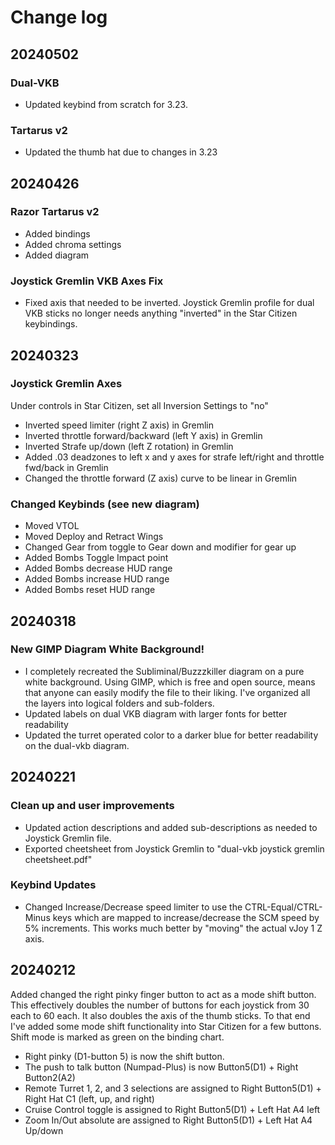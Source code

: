 # Change log
## 20240502
### Dual-VKB
- Updated keybind from scratch for 3.23. 
### Tartarus v2
- Updated the thumb hat due to changes in 3.23
## 20240426
### Razor Tartarus v2
- Added bindings 
- Added chroma settings
- Added diagram
### Joystick Gremlin VKB Axes Fix
- Fixed axis that needed to be inverted. Joystick Gremlin profile for dual VKB sticks no longer needs anything "inverted" in the Star Citizen keybindings. 

## 20240323
### Joystick Gremlin Axes
Under controls in Star Citizen, set all Inversion Settings to "no"
- Inverted speed limiter (right Z axis) in Gremlin
- Inverted throttle forward/backward (left Y axis) in Gremlin
- Inverted Strafe up/down (left Z rotation) in Gremlin
- Added .03 deadzones to left x and y axes for strafe left/right and throttle fwd/back in Gremlin
- Changed the throttle forward (Z axis) curve to be linear in Gremlin
### Changed Keybinds (see new diagram)
- Moved VTOL
- Moved Deploy and Retract Wings
- Changed Gear from toggle to Gear down and modifier for gear up
- Added Bombs Toggle Impact point
- Added Bombs decrease HUD range
- Added Bombs increase HUD range
- Added Bombs reset HUD range
### 
## 20240318
### New GIMP Diagram White Background!
- I completely recreated the Subliminal/Buzzzkiller diagram on a pure white background. Using GIMP, which is free and open source, means that anyone can easily modify the file to their liking. I've organized all the layers into logical folders and sub-folders.
- Updated labels on dual VKB diagram with larger fonts for better readability
- Updated the turret operated color to a darker blue for better readability on the dual-vkb diagram.
## 20240221
### Clean up and user improvements
- Updated action descriptions and added sub-descriptions as needed to Joystick Gremlin file. 
- Exported cheetsheet from Joystick Gremlin to "dual-vkb joystick gremlin cheetsheet.pdf"
### Keybind Updates
- Changed Increase/Decrease speed limiter to use the CTRL-Equal/CTRL-Minus keys which are mapped to increase/decrease the SCM speed by 5% increments. This works much better by "moving" the actual vJoy 1 Z axis.
## 20240212
Added changed the right pinky finger button to act as a mode shift button. This effectively doubles the number of buttons for each joystick from 30 each to 60 each. It also doubles the axis of the thumb sticks. To that end I've added some mode shift functionality into Star Citizen for a few buttons. Shift mode is marked as green on the binding chart. 
- Right pinky (D1-button 5) is now the shift button. 
- The push to talk button (Numpad-Plus) is now Button5(D1) + Right Button2(A2)
- Remote Turret 1, 2, and 3 selections are assigned to Right Button5(D1) + Right Hat C1 (left, up, and right)
- Cruise Control toggle is assigned to Right Button5(D1) + Left Hat A4 left
- Zoom In/Out absolute are assigned to Right Button5(D1) + Left Hat A4 Up/down 